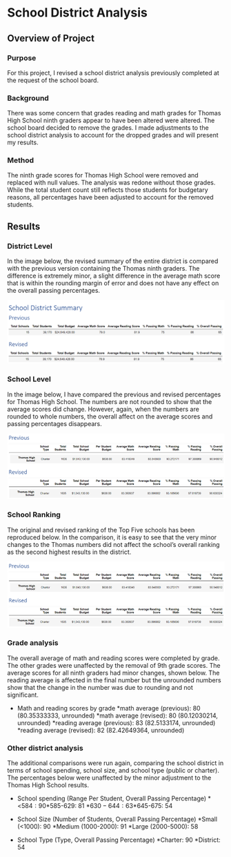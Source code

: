 # School District Analysis
## Overview of Project
### Purpose
For this project, I revised a school district analysis previously completed at the request of the school board.
### Background
There was some concern that grades reading and math grades for Thomas High School ninth graders appear to have been altered were altered. The school board decided to remove the grades. I made adjustments to the school district analysis to account for the dropped grades and will present my results.
### Method
The ninth grade scores for Thomas High School were removed and replaced with null values. The analysis was redone without those grades. While the total student count still reflects those students for budgetary reasons, all percentages have been adjusted to account for the removed students.
## Results
### District Level
In the image below, the revised summary of the entire district is compared with the previous version containing the Thomas ninth graders. The difference is extremely minor, a slight difference in the average math score that is within the rounding margin of error and does not have any effect on the overall passing percentages.

![SchoolDistrictSummary_compared]( https://github.com/DeliaDavila/School_District_Analysis/blob/main/Images/SchoolDistrictSummary_compared.png)


### School Level
In the image below, I have compared the previous and revised percentages for Thomas High School. The numbers are not rounded to show that the average scores did change. However, again, when the numbers are rounded to whole numbers, the overall affect on the average scores and passing percentages disappears.

![ThomasHS_compared.png]( https://github.com/DeliaDavila/School_District_Analysis/blob/main/Images/ThomasHS_compared.png)

### School Ranking
The original and revised ranking of the Top Five schools has been reproduced below. In the comparison, it is easy to see that the very minor changes to the Thomas numbers did not affect the school’s overall ranking as the second highest results in the district.

![ThomasHS_compared.png](https://github.com/DeliaDavila/School_District_Analysis/blob/main/Images/ThomasHS_compared.png)

### Grade analysis
The overall average of math and reading scores were completed by grade. The other grades were unaffected by the removal of 9th grade scores. The average scores for all ninth graders had minor changes, shown below. The reading average is affected in the final number but the unrounded numbers show that the change in the number was due to rounding and not significant.
* Math and reading scores by grade
       *math average (previous): 80 (80.35333333, unrounded)
    *math average (revised): 80 (80.12030214, unrounded)
    *reading average (previous): 83 (82.5133174, unrounded)
    *reading average (revised): 82 (82.42649364, unrounded)

### Other district analysis
The additional comparisons were run again, comparing the school district in terms of school spending, school size, and school type (public or charter). The percentages below were unaffected by the minor adjustment to the Thomas High School results. 

* School spending (Range Per Student, Overall Passing Percentage)
    *<$584: 90
    *$585-629: 81
    *$630-644: 63
    *$645-675: 54

* School Size (Number of Students, Overall Passing Percentage)
    *Small (<1000): 90
    *Medium (1000-2000): 91
    *Large (2000-5000): 58

* School Type (Type, Overall Passing Percentage)
    *Charter: 90
    *District: 54


